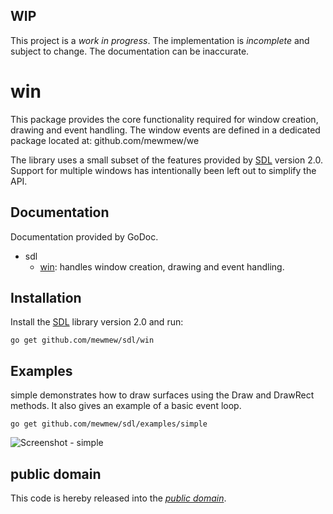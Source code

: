 WIP
---

This project is a *work in progress*. The implementation is *incomplete* and
subject to change. The documentation can be inaccurate.

win
===

This package provides the core functionality required for window creation,
drawing and event handling. The window events are defined in a dedicated package
located at:
	github.com/mewmew/we

The library uses a small subset of the features provided by [SDL][libsdl]
version 2.0. Support for multiple windows has intentionally been left out to
simplify the API.

[libsdl]: http://www.libsdl.org/

Documentation
-------------

Documentation provided by GoDoc.

- sdl
   - [win][sdl/win]: handles window creation, drawing and event handling.

[sdl/win]: http://godoc.org/github.com/mewmew/sdl/win

Installation
------------

Install the [SDL][libsdl] library version 2.0 and run:

	go get github.com/mewmew/sdl/win

Examples
--------

simple demonstrates how to draw surfaces using the Draw and DrawRect methods. It
also gives an example of a basic event loop.

	go get github.com/mewmew/sdl/examples/simple

![Screenshot - simple](https://raw.github.com/mewmew/sdl/master/examples/simple/simple.png)

public domain
-------------

This code is hereby released into the *[public domain][]*.

[public domain]: https://creativecommons.org/publicdomain/zero/1.0/
